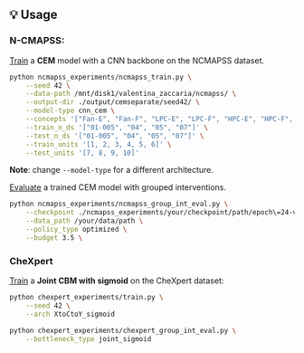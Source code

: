 
## 💡 Usage

### N-CMAPSS: 
<u>Train</u> a **CEM** model with a CNN backbone on the NCMAPSS dataset. 
 
```bash
python ncmapss_experiments/ncmapss_train.py \
    --seed 42 \
    --data-path /mnt/disk1/valentina_zaccaria/ncmapss/ \
    --output-dir ./output/cemseparate/seed42/ \
    --model-type cnn_cem \
    --concepts '["Fan-E", "Fan-F", "LPC-E", "LPC-F", "HPC-E", "HPC-F", "LPT-E", "LPT-F", "HPT-E", "HPT-F"]' \
    --train_n_ds '["01-005", "04", "05", "07"]' \
    --test_n_ds '["01-005", "04", "05", "07"]' \
    --train_units '[1, 2, 3, 4, 5, 6]' \
    --test_units '[7, 8, 9, 10]'
```
**Note**: change `--model-type` for a different architecture. 


<u>Evaluate</u> a trained CEM model with grouped interventions. 
```bash
python ncmapss_experiments/ncmapss_group_int_eval.py \
    --checkpoint ./ncmapss_experiments/your/checkpoint/path/epoch\=24-val_loss\=0.06.ckpt \
    --data_path /your/data/path \
    --policy_type optimized \
    --budget 3.5 \
```

### CheXpert
<u>Train</u> a **Joint CBM with sigmoid** on the CheXpert dataset: 

```bash
python chexpert_experiments/train.py \
    --seed 42 \
    --arch XtoCtoY_sigmoid 
```

```bash
python chexpert_experiments/chexpert_group_int_eval.py \
    --bottleneck_type joint_sigmoid
```
